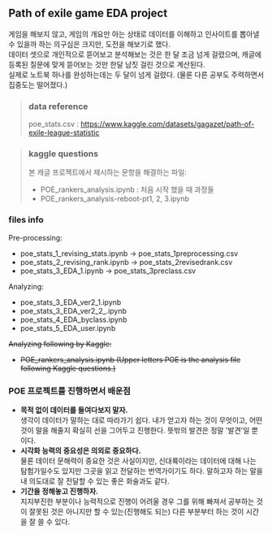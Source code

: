 
## Path of exile game  EDA project

게임을 해보지 않고, 게임의 개요만 아는 상태로 데이터를 이해하고 인사이트를 뽑아낼 수 있을까 하는 의구심은 크지만, 도전을 해보기로 했다.  
데이터 셋으로 개인적으로 뜯어보고 분석해보는 것은 한 달 조금 넘게 걸렸으며, 캐글에 등록된 질문에 맞게 뜯어보는 것만 한달 남짓 걸린 것으로 계산된다.  
실제로 노트북 하나를 완성하는데는 두 달이 넘게 걸렸다. (물론 다른 공부도 주력하면서 집중도는 떨어졌다.)

> ### data reference
> poe_stats.csv : https://www.kaggle.com/datasets/gagazet/path-of-exile-league-statistic

> ### kaggle questions
> 본 캐글 프로젝트에서 제시하는 문항을 해결하는 파일: 
> - POE_rankers_analysis.ipynb : 처음 시작 했을 때 과정들
> - POE_rankers_analysis-reboot-pt1, 2, 3.ipynb 


### files info  

Pre-processing: 
  - poe_stats_1_revising_stats.ipynb -> poe_stats_1preprocessing.csv
  - poe_stats_2_revising_rank.ipynb -> poe_stats_2revisedrank.csv
  - poe_stats_3_EDA_1.ipynb -> poe_stats_3preclass.csv

Analyzing: 
  - poe_stats_3_EDA_ver2_1.ipynb
  - poe_stats_3_EDA_ver2_2_.ipynb
  - poe_stats_4_EDA_byclass.ipynb
  - poe_stats_5_EDA_user.ipynb

~~Analyzing following by Kaggle:~~
  - ~~POE_rankers_analysis.ipynb (Upper letters POE is the analysis file following Kaggle questions.)~~

### POE 프로젝트를 진행하면서 배운점
  - **목적 없이 데이터를 들여다보지 말자.**  
    생각이 데이터가 말하는 대로 따라가기 쉽다. 내가 얻고자 하는 것이 무엇이고, 어떤 것이 말을 해줄지 확실히 선을 그어두고 진행한다. 뜻밖의 발견은 정말 '발견'일 뿐이다.
  - **시각화 능력의 중요성은 의외로 중요하다.**  
    물론 데이터 문해력이 중요한 것은 사실이지만, 신대륙이라는 데이터에 대해 나는 탐험가일수도 있지만 그곳을 읽고 전달하는 번역가이기도 하다. 말하고자 하는 말을 내 의도대로 잘 전달할 수 있는 좋은 화술과도 같다.
  - **기간을 정해놓고 진행하자.**  
    지지부진한 부분이나 능력적으로 진행이 어려울 경우 그를 위해 빠져서 공부하는 것이 잘못된 것은 아니지만 할 수 있는(진행해도 되는) 다른 부분부터 하는 것이 시간을 잘 쓸 수 있다.


